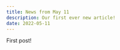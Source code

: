 ```yaml
---
title: News from May 11
description: Our first ever new article!
date: 2022-05-11
---
```


First post!
